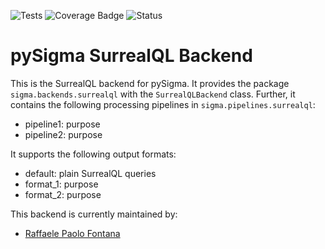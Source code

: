 ![Tests](https://github.com/obviouslynotraffa/pySigma-backend-surrealql/actions/workflows/test.yml/badge.svg)
![Coverage Badge](https://img.shields.io/endpoint?url=https://gist.githubusercontent.com/obviouslynotraffa/bc9e3d4a25bb853d09a254612c34aa9c/raw/obviouslynotraffa-pySigma-backend-surrealql.json)
![Status](https://img.shields.io/badge/Status-pre--release-orange)

# pySigma SurrealQL Backend

This is the SurrealQL backend for pySigma. It provides the package `sigma.backends.surrealql` with the `SurrealQLBackend` class.
Further, it contains the following processing pipelines in `sigma.pipelines.surrealql`:

* pipeline1: purpose
* pipeline2: purpose

It supports the following output formats:

* default: plain SurrealQL queries
* format_1: purpose
* format_2: purpose

This backend is currently maintained by:

* [Raffaele Paolo Fontana](https://github.com/obviouslynotraffa/)